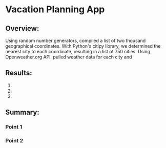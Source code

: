 # Vacation Planning App

## Overview:
Using random number generators, compiled a list of two thousand geographical coordinates. With Python's citipy library, we determined the nearest city to each coordinate, resulting in a list of 750 cities. Using Openweather.org API, pulled weather data for each city and  

## Results:

1. 

2. 

3.

## Summary:
### Point 1

### Point 2
 
